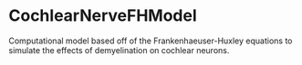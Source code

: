 # CochlearNerveFHModel
Computational model based off of the Frankenhaeuser-Huxley equations to simulate the effects of demyelination on cochlear neurons. 
